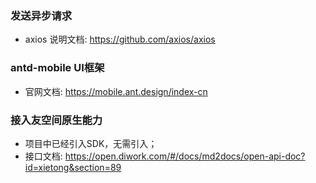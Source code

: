 <!--
 * @Description: In User Settings Edit
 * @Author: your name
 * @Date: 2019-08-15 15:29:33
 * @LastEditTime: 2019-08-16 11:15:49
 * @LastEditors: Please set LastEditors
 -->


### 发送异步请求
* axios 说明文档: https://github.com/axios/axios

### antd-mobile UI框架
* 官网文档: https://mobile.ant.design/index-cn

### 接入友空间原生能力
* 项目中已经引入SDK，无需引入；
* 接口文档: https://open.diwork.com/#/docs/md2docs/open-api-doc?id=xietong&section=89